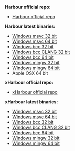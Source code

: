 <b>Harbour official repo:</b>
* <a href = "https://github.com/harbour/core">Harbour official repo</a>

<b>Harbour latest binaries:</b>
* <a href = "https://github.com/FiveTechSoft/harbour_and_xharbour_builds/blob/master/harbour_msvc2022_32_20250216.zip">Windows msvc 32 bit</a>
* <a href = "https://github.com/FiveTechSoft/harbour_and_xharbour_builds/blob/master/harbour_msvc2022_64_20250216.zip">Windows msvc 64 bit</a>
* <a href = "https://github.com/FiveTechSoft/harbour_and_xharbour_builds/blob/master/harbour_bcc770_32_20250216.zip">Windows bcc 32 bit</a>
* <a href = "https://github.com/FiveTechSoft/harbour_and_xharbour_builds/blob/master/harbour_bcc770C_32_20250216.zip">Windows bcc CLANG 32 bit</a>
* <a href = "https://github.com/FiveTechSoft/harbour_and_xharbour_builds/blob/master/harbour_bcc770_64_20250216.zip">Windows bcc 64 bit</a>
* <a href = "https://github.com/FiveTechSoft/harbour_and_xharbour_builds/blob/master/harbour_mingw850_32_20250216.zip">Windows mingw 32 bit</a>
* <a href = "https://github.com/FiveTechSoft/harbour_and_xharbour_builds/blob/master/harbour_mingw850_64_20250216.zip">Windows mingw 64 bit</a>
* <a href = "https://github.com/FiveTechSoft/harbour_and_xharbour_builds/blob/master/harbour_osx_20231108.zip">Apple OSX 64 bit</a>

<b>xHarbour official repo:</b>
* <a href = "https://github.com/xHarbour-org/xharbour">xHarbour official repo</a>

<b>xHarbour latest binaries:</b>
<!--* <a href = "http://xharbour.org/index.asp?page=download/windows/binaries_win">xHarbour latest binaries</a>-->
* <a href = "https://github.com/FiveTechSoft/harbour_and_xharbour_builds/blob/master/xhb10290_msvc2022.zip">Windows msvc 32 bit</a>
* <a href = "https://github.com/FiveTechSoft/harbour_and_xharbour_builds/blob/master/xhb10290_msvc202264.zip">Windows msvc 64 bit</a>
* <a href = "https://github.com/FiveTechSoft/harbour_and_xharbour_builds/blob/master/xhb10290_bcc770.zip">Windows bcc 32 bit</a>
* <a href = "https://github.com/FiveTechSoft/harbour_and_xharbour_builds/blob/master/xhb10290_bcc770c.zip">Windows bcc CLANG 32 bit</a>
* <a href = "https://github.com/FiveTechSoft/harbour_and_xharbour_builds/blob/master/xhb10290_bcc77064.zip">Windows bcc 64 bit</a>
* <a href = "https://github.com/FiveTechSoft/harbour_and_xharbour_builds/blob/master/xhb10290_mingw850.zip">Windows mingw 32 bit</a>
* <a href = "https://github.com/FiveTechSoft/harbour_and_xharbour_builds/blob/master/xhb10290_mingw85064.zip">Windows mingw 64 bit</a>
